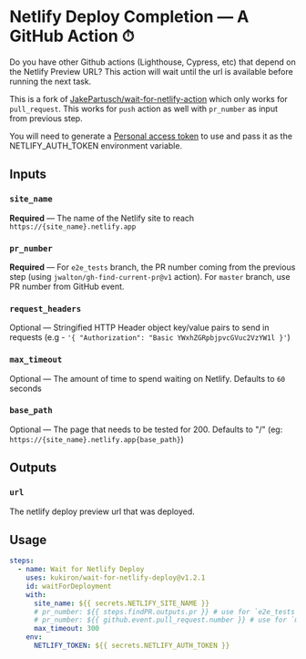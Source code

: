 # Netlify Deploy Completion — A GitHub Action ⏱

Do you have other Github actions (Lighthouse, Cypress, etc) that depend on the Netlify Preview URL? This action will wait until the url is available before running the next task.

This is a fork of [JakePartusch/wait-for-netlify-action](https://github.com/JakePartusch/wait-for-netlify-action) which only works for `pull_request`. This works for `push` action as well with `pr_number` as input from previous step.

You will need to generate a [Personal access token](https://app.netlify.com/user/applications/personal) to use and pass it as the NETLIFY_AUTH_TOKEN environment variable.

## Inputs

### `site_name`

**Required** — The name of the Netlify site to reach `https://{site_name}.netlify.app`

### `pr_number`

**Required** — For `e2e_tests` branch, the PR number coming from the previous step (using `jwalton/gh-find-current-pr@v1` action).
For `master` branch, use PR number from GitHub event.

### `request_headers`

Optional — Stringified HTTP Header object key/value pairs to send in requests (e.g - `'{ "Authorization": "Basic YWxhZGRpbjpvcGVuc2VzYW1l }'`)

### `max_timeout`

Optional — The amount of time to spend waiting on Netlify. Defaults to `60` seconds

### `base_path`

Optional — The page that needs to be tested for 200. Defaults to "/" (eg: `https://{site_name}.netlify.app{base_path}`)

## Outputs

### `url`

The netlify deploy preview url that was deployed.

## Usage

```yaml
steps:
  - name: Wait for Netlify Deploy
    uses: kukiron/wait-for-netlify-deploy@v1.2.1
    id: waitForDeployment
    with:
      site_name: ${{ secrets.NETLIFY_SITE_NAME }}
      # pr_number: ${{ steps.findPR.outputs.pr }} # use for `e2e_tests` branch
      # pr_number: ${{ github.event.pull_request.number }} # use for `master` branch
      max_timeout: 300
    env:
      NETLIFY_TOKEN: ${{ secrets.NETLIFY_AUTH_TOKEN }}
```
